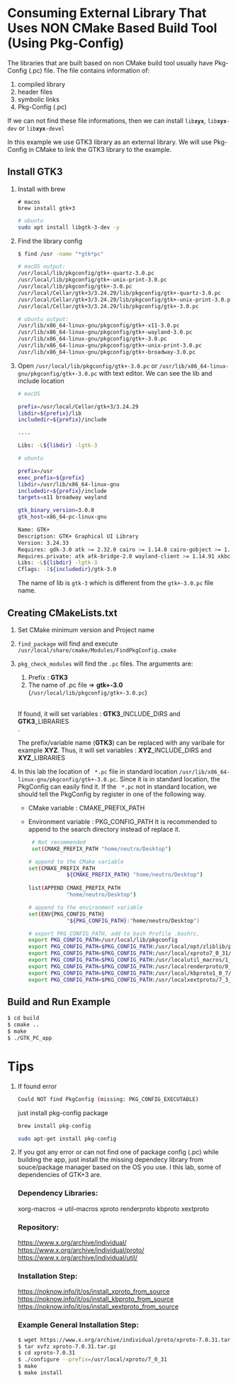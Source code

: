 # Consuming External Library That Uses NON CMake Based Build Tool (Using Pkg-Config)

The libraries that are built based on non CMake build tool usually have Pkg-Config (.pc) file.
The file contains information of:
1. compiled library
2. header files
3. symbolic links
4. Pkg-Config (.pc)

If we can not find these file informations, then we can install <code>lib**xyx**</code>, <code>lib**xyx**-dev</code> or <code>lib**xyx**-devel</code>

In this example we use GTK3 library as an external library.
We will use Pkg-Config in CMake to link the GTK3 library to the example.

## Install GTK3
1. Install with brew
    ```
    # macos
    brew install gtk+3
    ```

    ```bash
    # ubuntu
    sudo apt install libgtk-3-dev -y
    ```

2. Find the library config
    ``` bash
    $ find /usr -name "*gtk*pc"
    ```

    ```bash
    # macOS output:
    /usr/local/lib/pkgconfig/gtk+-quartz-3.0.pc
    /usr/local/lib/pkgconfig/gtk+-unix-print-3.0.pc
    /usr/local/lib/pkgconfig/gtk+-3.0.pc
    /usr/local/Cellar/gtk+3/3.24.29/lib/pkgconfig/gtk+-quartz-3.0.pc
    /usr/local/Cellar/gtk+3/3.24.29/lib/pkgconfig/gtk+-unix-print-3.0.pc
    /usr/local/Cellar/gtk+3/3.24.29/lib/pkgconfig/gtk+-3.0.pc
    ```
    
    ```bash
    # ubuntu output:
    /usr/lib/x86_64-linux-gnu/pkgconfig/gtk+-x11-3.0.pc
    /usr/lib/x86_64-linux-gnu/pkgconfig/gtk+-wayland-3.0.pc
    /usr/lib/x86_64-linux-gnu/pkgconfig/gtk+-3.0.pc
    /usr/lib/x86_64-linux-gnu/pkgconfig/gtk+-unix-print-3.0.pc
    /usr/lib/x86_64-linux-gnu/pkgconfig/gtk+-broadway-3.0.pc
    ```
    

3. Open <code>/usr/local/lib/pkgconfig/gtk+-3.0.pc</code> or <code>/usr/lib/x86_64-linux-gnu/pkgconfig/gtk+-3.0.pc</code> with text editor. We can see the lib and include location

    
    ``` bash
    # macOS

    prefix=/usr/local/Cellar/gtk+3/3.24.29
    libdir=${prefix}/lib
    includedir=${prefix}/include

    ....

    Libs: -L${libdir} -lgtk-3
    ```

    ```bash
    # ubuntu

    prefix=/usr
    exec_prefix=${prefix}
    libdir=/usr/lib/x86_64-linux-gnu
    includedir=${prefix}/include
    targets=x11 broadway wayland

    gtk_binary_version=3.0.0
    gtk_host=x86_64-pc-linux-gnu

    Name: GTK+
    Description: GTK+ Graphical UI Library
    Version: 3.24.33
    Requires: gdk-3.0 atk >= 2.32.0 cairo >= 1.14.0 cairo-gobject >= 1.14.0 gdk-pixbuf-2.>
    Requires.private: atk atk-bridge-2.0 wayland-client >= 1.14.91 xkbcommon >= 0.2.0 way>
    Libs: -L${libdir} -lgtk-3
    Cflags: -I${includedir}/gtk-3.0
    ```

    The name of lib is <code>gtk-3</code> which is different from the <code>gtk+-3.0.pc</code> file name.

## Creating CMakeLists.txt
1. Set CMake minimum version and Project name
2. <code>find_package</code> will find and execute <code>/usr/local/share/cmake/Modules/FindPkgConfig.cmake</code>
3. <code>pkg_check_modules</code> will find the <code>.pc</code> files. The arguments are:

    <ol>
        <li>Prefix : <b>GTK3</b> </li>
        <li>The name of .pc file => <b>gtk+-3.0</b> (<code>/usr/local/lib/pkgconfig/gtk+-3.0.pc</code>)</li>
    </ol>
    <br/>
     
   If found, it will set variables : **GTK3**_INCLUDE_DIRS and **GTK3**_LIBRARIES <br/>. 
   
   The prefix/variable name (**GTK3**) can be replaced with any varibale for example **XYZ**. Thus, it will set variables : **XYZ**_INCLUDE_DIRS and **XYZ**_LIBRARIES

4. In this lab the location of <code> *.pc</code> file in standard location <code>/usr/lib/x86_64-linux-gnu/pkgconfig/gtk+-3.0.pc</code>. Since it is in standard location, the PkgConfig can easily find it. If the <code> *.pc</code> not in standard location, we should tell the PkgConfig by register in one of the following way.
    - CMake variable : CMAKE_PREFIX_PATH
    - Environment variable : PKG_CONFIG_PATH
   It is recommended to append to the search directory instead of replace it.

      ``` bash
       # Not recommended
       set(CMAKE_PREFIX_PATH "home/neutro/Desktop")
       ```
  
      ```bash 
      # append to the CMake variable
      set(CMAKE_PREFIX_PATH 
                  ${CMAKE_PREFIX_PATH} "home/neutro/Desktop")
  
      list(APPEND CMAKE_PREFIX_PATH 
                  "home/neutro/Desktop")
      ```
      
      ``` bash
      # append to the environment variable
      set(ENV{PKG_CONFIG_PATH} 
                  "${PKG_CONFIG_PATH}:"home/neutro/Desktop")
      ```
       
      ```bash 
      # export PKG_CONFIG_PATH, add to bash Profile .bashrc,
      export PKG_CONFIG_PATH=/usr/local/lib/pkgconfig
      export PKG_CONFIG_PATH=$PKG_CONFIG_PATH:/usr/local/opt/zliblib/pkgconfig
      export PKG_CONFIG_PATH=$PKG_CONFIG_PATH:/usr/local/xproto7_0_31/lib/pkgconfig
      export PKG_CONFIG_PATH=$PKG_CONFIG_PATH:/usr/localutil_macros/1_19_3/share/pkgconfig
      export PKG_CONFIG_PATH=$PKG_CONFIG_PATH:/usr/localrenderproto/0_11_1/lib/pkgconfig
      export PKG_CONFIG_PATH=$PKG_CONFIG_PATH:/usr/local/kbproto1_0_7/lib/pkgconfig
      export PKG_CONFIG_PATH=$PKG_CONFIG_PATH:/usr/localxextproto/7_3_0/lib/pkgconfig
      ```

## Build and Run Example
   ``` bash
   $ cd build
   $ cmake ..
   $ make
   $ ./GTK_PC_app
   ```

# Tips
1. If found error
    ``` bash
    Could NOT find PkgConfig (missing: PKG_CONFIG_EXECUTABLE)
    ```
    just install pkg-config package
    ```bash
    brew install pkg-config
    ```

    ```bash
    sudo apt-get install pkg-config
    ```

2. If you got any error or can not find one of package config (.pc) while building the app, just install the missing dependecy library from souce/package manager based on the OS you use. I this lab, some of dependencies of GTK+3 are.

    ### Dependency Libraries:
    xorg-macros -> util-macros
    xproto
    renderproto
    kbproto
    xextproto

    ### Repository:
    https://www.x.org/archive/individual/
    https://www.x.org/archive/individual/proto/
    https://www.x.org/archive/individual/util/

    ### Installation Step:
    https://noknow.info/it/os/install_xproto_from_source
    https://noknow.info/it/os/install_kbproto_from_source
    https://noknow.info/it/os/install_xextproto_from_source

    ### Example General Installation Step:
    ``` bash
    $ wget https://www.x.org/archive/individual/proto/xproto-7.0.31.tar.gz
    $ tar xvfz xproto-7.0.31.tar.gz
    $ cd xproto-7.0.31
    $ ./configure --prefix=/usr/local/xproto/7_0_31
    $ make
    $ make install
    ```